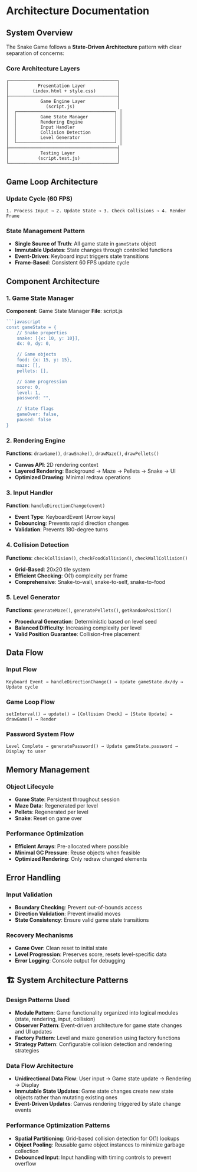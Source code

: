 # Architecture Documentation

## System Overview

The Snake Game follows a **State-Driven Architecture** pattern with clear separation of concerns:

### Core Architecture Layers

```
┌─────────────────────────────────────────┐
│           Presentation Layer            │
│         (index.html + style.css)        │
├─────────────────────────────────────────┤
│            Game Engine Layer            │
│              (script.js)                │
│  ┌─────────────────────────────────────┐ │
│  │         Game State Manager          │ │
│  │         Rendering Engine            │ │
│  │         Input Handler               │ │
│  │         Collision Detection         │ │
│  │         Level Generator             │ │
│  └─────────────────────────────────────┘ │
├─────────────────────────────────────────┤
│            Testing Layer                │
│           (script.test.js)              │
└─────────────────────────────────────────┘
```

## Game Loop Architecture

### Update Cycle (60 FPS)
```
1. Process Input → 2. Update State → 3. Check Collisions → 4. Render Frame
```

### State Management Pattern
- **Single Source of Truth**: All game state in `gameState` object
- **Immutable Updates**: State changes through controlled functions
- **Event-Driven**: Keyboard input triggers state transitions
- **Frame-Based**: Consistent 60 FPS update cycle

## Component Architecture

### 1. Game State Manager
**Component**: Game State Manager
**File**: script.js
```javascript
```javascript
const gameState = {
    // Snake properties
    snake: [{x: 10, y: 10}],
    dx: 0, dy: 0,

    // Game objects
    food: {x: 15, y: 15},
    maze: [],
    pellets: [],

    // Game progression
    score: 0,
    level: 1,
    password: "",

    // State flags
    gameOver: false,
    paused: false
}
```

### 2. Rendering Engine
**Functions**: `drawGame()`, `drawSnake()`, `drawMaze()`, `drawPellets()`
- **Canvas API**: 2D rendering context
- **Layered Rendering**: Background → Maze → Pellets → Snake → UI
- **Optimized Drawing**: Minimal redraw operations

### 3. Input Handler
**Function**: `handleDirectionChange(event)`
- **Event Type**: KeyboardEvent (Arrow keys)
- **Debouncing**: Prevents rapid direction changes
- **Validation**: Prevents 180-degree turns

### 4. Collision Detection
**Functions**: `checkCollision()`, `checkFoodCollision()`, `checkWallCollision()`
- **Grid-Based**: 20x20 tile system
- **Efficient Checking**: O(1) complexity per frame
- **Comprehensive**: Snake-to-wall, snake-to-self, snake-to-food

### 5. Level Generator
**Functions**: `generateMaze()`, `generatePellets()`, `getRandomPosition()`
- **Procedural Generation**: Deterministic based on level seed
- **Balanced Difficulty**: Increasing complexity per level
- **Valid Position Guarantee**: Collision-free placement

## Data Flow

### Input Flow
```
Keyboard Event → handleDirectionChange() → Update gameState.dx/dy → Update cycle
```

### Game Loop Flow
```
setInterval() → update() → [Collision Check] → [State Update] → drawGame() → Render
```

### Password System Flow
```
Level Complete → generatePassword() → Update gameState.password → Display to user
```

## Memory Management

### Object Lifecycle
- **Game State**: Persistent throughout session
- **Maze Data**: Regenerated per level
- **Pellets**: Regenerated per level
- **Snake**: Reset on game over

### Performance Optimization
- **Efficient Arrays**: Pre-allocated where possible
- **Minimal GC Pressure**: Reuse objects when feasible
- **Optimized Rendering**: Only redraw changed elements

## Error Handling

### Input Validation
- **Boundary Checking**: Prevent out-of-bounds access
- **Direction Validation**: Prevent invalid moves
- **State Consistency**: Ensure valid game state transitions

### Recovery Mechanisms
- **Game Over**: Clean reset to initial state
- **Level Progression**: Preserves score, resets level-specific data
- **Error Logging**: Console output for debugging

## 🏗️ System Architecture Patterns

### Design Patterns Used
- **Module Pattern**: Game functionality organized into logical modules (state, rendering, input, collision)
- **Observer Pattern**: Event-driven architecture for game state changes and UI updates
- **Factory Pattern**: Level and maze generation using factory functions
- **Strategy Pattern**: Configurable collision detection and rendering strategies

### Data Flow Architecture
- **Unidirectional Data Flow**: User input → Game state update → Rendering → Display
- **Immutable State Updates**: Game state changes create new state objects rather than mutating existing ones
- **Event-Driven Updates**: Canvas rendering triggered by state change events

### Performance Optimization Patterns
- **Spatial Partitioning**: Grid-based collision detection for O(1) lookups
- **Object Pooling**: Reusable game object instances to minimize garbage collection
- **Debounced Input**: Input handling with timing controls to prevent overflow
